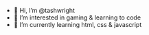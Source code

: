 - 👋 Hi, I’m @tashwright
- 👀 I’m interested in gaming & learning to code
- 🌱 I’m currently learning html, css & javascript 

<!---
tashwright/tashwright is a ✨ special ✨ repository because its `README.md` (this file) appears on your GitHub profile.
You can click the Preview link to take a look at your changes.
--->
